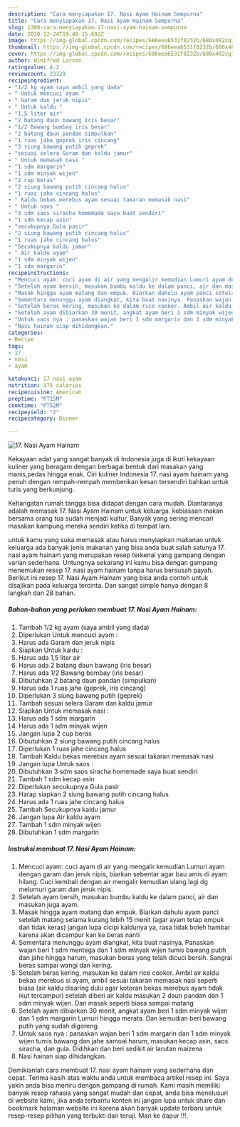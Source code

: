 ```yaml
---
description: "Cara menyiapakan 17. Nasi Ayam Hainam Sempurna"
title: "Cara menyiapakan 17. Nasi Ayam Hainam Sempurna"
slug: 1308-cara-menyiapakan-17-nasi-ayam-hainam-sempurna
date: 2020-12-24T19:40:15.692Z
image: https://img-global.cpcdn.com/recipes/686eea6531f8232b/680x482cq70/17-nasi-ayam-hainam-foto-resep-utama.jpg
thumbnail: https://img-global.cpcdn.com/recipes/686eea6531f8232b/680x482cq70/17-nasi-ayam-hainam-foto-resep-utama.jpg
cover: https://img-global.cpcdn.com/recipes/686eea6531f8232b/680x482cq70/17-nasi-ayam-hainam-foto-resep-utama.jpg
author: Winifred Larson
ratingvalue: 4.2
reviewcount: 23129
recipeingredient:
- "1/2 kg ayam saya ambil yang dada"
- " Untuk mencuci ayam "
- " Garam dan jeruk nipis"
- " Untuk kaldu "
- "1,5 liter air"
- "2 batang daun bawang iris besar"
- "1/2 Bawang bombay iris besar"
- "2 batang daun pandan simpulkan"
- "1 ruas jahe geprek iris cincang"
- "3 siung bawang putih geprek"
- "sesuai selera Garam dan kaldu jamur"
- " Untuk memasak nasi "
- "1 sdm margarin"
- "1 sdm minyak wijen"
- "2 cup beras"
- "2 siung bawang putih cincang halus"
- "1 ruas jahe cincang halus"
- " Kaldu bekas merebus ayam sesuai takaran memasak nasi"
- " Untuk saos "
- "3 sdm saos siracha homemade saya buat sendiri"
- "1 sdm kecap asin"
- "secukupnya Gula pasir"
- "2 siung bawang putih cincang halus"
- "1 ruas jahe cincang halus"
- "Secukupnya kaldu jamur"
- " Air kaldu ayam"
- "1 sdm minyak wijen"
- "1 sdm margarin"
recipeinstructions:
- "Mencuci ayam: cuci ayam di air yang mengalir kemudian Lumuri ayam dengan garam dan jeruk nipis, biarkan sebentar agar bau amis di ayam hilang. Cuci kembali dengan air mengalir kemudian ulang lagi dg melumuri garam dan jeruk nipis."
- "Setelah ayam bersih, masukan bumbu kaldu ke dalam panci, air dan masukan juga ayam."
- "Masak hingga ayam matang dan empuk. Biarkan dahulu ayam panci setelah matang selama kurang lebih 15 menit (agar ayam tetap empuk dan tidak keras) jangan lupa cicipi kaldunya ya, rasa tidak boleh hambar karena akan dicampur kan ke beras nanti"
- "Sementara menunggu ayam diangkat, kita buat nasinya. Panaskan wajan beri 1 sdm mentega dan 1 sdm minyak wijen tumis bawang putih dan jahe hingga harum, masukan beras yang telah dicuci bersih. Sangrai beras sampai wangi dan kering."
- "Setelah beras kering, masukan ke dalam rice cooker. Ambil air kaldu bekas merebus si ayam, ambil sesuai takaran memasak nasi seperti biasa (air kaldu disaring dulu agar kotoran bekas merebus ayam tidak ikut tercampur) setelah diberi air kaldu masukan 2 daun pandan dan 1 sdm minyak wijen. Dan masak seperti biasa sampai matang"
- "Setelah ayam dibiarkan 30 menit, angkat ayam beri 1 sdm minyak wijen dan 1 sdm margarin Lumuri hingga merata. Dan kemudian beri bawang putih yang sudah digoreng."
- "Untuk saos nya : panaskan wajan beri 1 sdm margarin dan 1 sdm minyak wijen tumis bawang dan jahe samoai harum, masukan kecap asin, saos siracha, dan gula. Didihkan dan beri sedikit air larutan maizena"
- "Nasi hainan siap dihidangkan."
categories:
- Recipe
tags:
- 17
- nasi
- ayam

katakunci: 17 nasi ayam 
nutrition: 175 calories
recipecuisine: American
preptime: "PT15M"
cooktime: "PT52M"
recipeyield: "2"
recipecategory: Dinner

---
```



![17. Nasi Ayam Hainam](https://img-global.cpcdn.com/recipes/686eea6531f8232b/680x482cq70/17-nasi-ayam-hainam-foto-resep-utama.jpg)

Kekayaan adat yang sangat banyak di Indonesia juga di ikuti kekayaan kuliner yang beragam dengan berbagai bentuk dari masakan yang manis,pedas hingga enak. Ciri kuliner Indonesia 17. nasi ayam hainam yang penuh dengan rempah-rempah memberikan kesan tersendiri bahkan untuk turis yang berkunjung.




Kehangatan rumah tangga bisa didapat dengan cara mudah. Diantaranya adalah memasak 17. Nasi Ayam Hainam untuk keluarga. kebiasaan makan bersama orang tua sudah menjadi kultur, Banyak yang sering mencari masakan kampung mereka sendiri ketika di tempat lain.

untuk kamu yang suka memasak atau harus menyiapkan makanan untuk keluarga ada banyak jenis makanan yang bisa anda buat salah satunya 17. nasi ayam hainam yang merupakan resep terkenal yang gampang dengan varian sederhana. Untungnya sekarang ini kamu bisa dengan gampang menemukan resep 17. nasi ayam hainam tanpa harus bersusah payah.
Berikut ini resep 17. Nasi Ayam Hainam yang bisa anda contoh untuk disajikan pada keluarga tercinta. Dan sangat simple hanya dengan 8 langkah dan 28 bahan.


<!--inarticleads1-->

##### Bahan-bahan yang perlukan membuat 17. Nasi Ayam Hainam:

1. Tambah 1/2 kg ayam (saya ambil yang dada)
1. Diperlukan  Untuk mencuci ayam :
1. Harus ada  Garam dan jeruk nipis
1. Siapkan  Untuk kaldu :
1. Harus ada 1,5 liter air
1. Harus ada 2 batang daun bawang (iris besar)
1. Harus ada 1/2 Bawang bombay (iris besar)
1. Dibutuhkan 2 batang daun pandan (simpulkan)
1. Harus ada 1 ruas jahe (geprek, iris cincang)
1. Diperlukan 3 siung bawang putih (geprek)
1. Tambah sesuai selera Garam dan kaldu jamur
1. Siapkan  Untuk memasak nasi :
1. Harus ada 1 sdm margarin
1. Harus ada 1 sdm minyak wijen
1. Jangan lupa 2 cup beras
1. Dibutuhkan 2 siung bawang putih cincang halus
1. Diperlukan 1 ruas jahe cincang halus
1. Tambah  Kaldu bekas merebus ayam sesuai takaran memasak nasi
1. Jangan lupa  Untuk saos :
1. Dibutuhkan 3 sdm saos siracha homemade saya buat sendiri
1. Tambah 1 sdm kecap asin
1. Diperlukan secukupnya Gula pasir
1. Harap siapkan 2 siung bawang putih cincang halus
1. Harus ada 1 ruas jahe cincang halus
1. Tambah Secukupnya kaldu jamur
1. Jangan lupa  Air kaldu ayam
1. Tambah 1 sdm minyak wijen
1. Dibutuhkan 1 sdm margarin




<!--inarticleads2-->

##### Instruksi membuat  17. Nasi Ayam Hainam:

1. Mencuci ayam: cuci ayam di air yang mengalir kemudian Lumuri ayam dengan garam dan jeruk nipis, biarkan sebentar agar bau amis di ayam hilang. Cuci kembali dengan air mengalir kemudian ulang lagi dg melumuri garam dan jeruk nipis.
1. Setelah ayam bersih, masukan bumbu kaldu ke dalam panci, air dan masukan juga ayam.
1. Masak hingga ayam matang dan empuk. Biarkan dahulu ayam panci setelah matang selama kurang lebih 15 menit (agar ayam tetap empuk dan tidak keras) jangan lupa cicipi kaldunya ya, rasa tidak boleh hambar karena akan dicampur kan ke beras nanti
1. Sementara menunggu ayam diangkat, kita buat nasinya. Panaskan wajan beri 1 sdm mentega dan 1 sdm minyak wijen tumis bawang putih dan jahe hingga harum, masukan beras yang telah dicuci bersih. Sangrai beras sampai wangi dan kering.
1. Setelah beras kering, masukan ke dalam rice cooker. Ambil air kaldu bekas merebus si ayam, ambil sesuai takaran memasak nasi seperti biasa (air kaldu disaring dulu agar kotoran bekas merebus ayam tidak ikut tercampur) setelah diberi air kaldu masukan 2 daun pandan dan 1 sdm minyak wijen. Dan masak seperti biasa sampai matang
1. Setelah ayam dibiarkan 30 menit, angkat ayam beri 1 sdm minyak wijen dan 1 sdm margarin Lumuri hingga merata. Dan kemudian beri bawang putih yang sudah digoreng.
1. Untuk saos nya : panaskan wajan beri 1 sdm margarin dan 1 sdm minyak wijen tumis bawang dan jahe samoai harum, masukan kecap asin, saos siracha, dan gula. Didihkan dan beri sedikit air larutan maizena
1. Nasi hainan siap dihidangkan.




Demikianlah cara membuat 17. nasi ayam hainam yang sederhana dan cepat. Terima kasih atas waktu anda untuk membaca artikel resep ini. Saya yakin anda bisa meniru dengan gampang di rumah. Kami masih memiliki banyak resep rahasia yang sangat mudah dan cepat, anda bisa menelusuri di website kami, jika anda terbantu konten ini jangan lupa untuk share dan bookmark halaman website ini karena akan banyak update terbaru untuk resep-resep pilihan yang terbukti dan teruji. Mari ke dapur !!!. 
